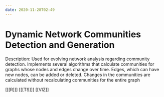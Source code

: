 ```yaml
---
date: 2020-11-28T02:49
---
```


# Dynamic Network Communities Detection and Generation

Description: Used for evolving network analysis regarding community detection. Implements several algorithms that calculate communities for graphs whose nodes and edges change over time. Edges, which can have new nodes, can be added or deleted. Changes in the communities are calculated without recalculating communities for the entire graph

[[[R]]]
[[[TS]]]
[[VIZ]]